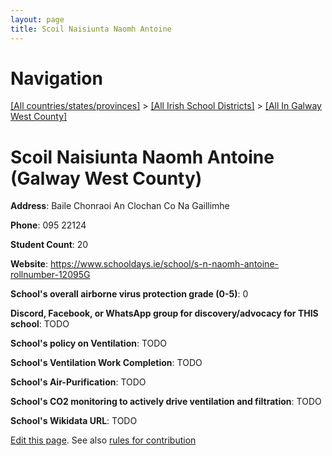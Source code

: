 ```yaml
---
layout: page
title: Scoil Naisiunta Naomh Antoine
---
```

# Navigation

[[All countries/states/provinces]](../../..) > [[All Irish School Districts]](../..) > [[All In Galway West County]](..)

# Scoil Naisiunta Naomh Antoine (Galway West County)

**Address**: Baile Chonraoi An Clochan Co Na Gaillimhe

**Phone**: 095 22124

**Student Count**: 20

**Website**: <https://www.schooldays.ie/school/s-n-naomh-antoine-rollnumber-12095G>

**School's overall airborne virus protection grade (0-5)**: 0

**Discord, Facebook, or WhatsApp group for discovery/advocacy for THIS school**: TODO

**School's policy on Ventilation**: TODO

**School's Ventilation Work Completion**: TODO

**School's Air-Purification**: TODO

**School's CO2 monitoring to actively drive ventilation and filtration**: TODO

**School's Wikidata URL**: TODO


[Edit this page](https://github.com/ventilate-schools/Ireland/edit/main/./Galway_West_County/Scoil_Naisiunta_Naomh_Antoine.md). See also [rules for contribution](../../../contribution-rules/)